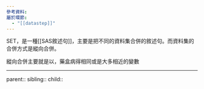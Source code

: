 ```yaml
---
參考資料: 
屬於環節:
  - "[[datastep]]"
---
```

SET，是一種[[SAS敘述句]]，主要是把不同的資料集合併的敘述句。而資料集的合併方式是縱向合併。

縱向合併主要就是以，藥盒病得相同或是大多相近的變數
- - -
parent::
sibling::
child::